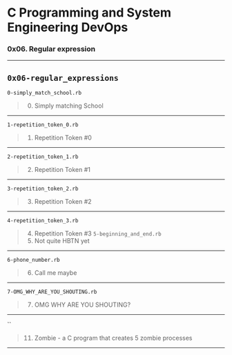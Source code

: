 # C Programming and System Engineering DevOps
### 0x06. Regular expression
---
`0x06-regular_expressions`
---
`0-simply_match_school.rb`
> 0. Simply matching School
---
`1-repetition_token_0.rb`
> 1. Repetition Token #0
---
`2-repetition_token_1.rb`
> 2. Repetition Token #1
---
`3-repetition_token_2.rb`
> 3. Repetition Token #2
---
`4-repetition_token_3.rb`
> 4. Repetition Token #3
`5-beginning_and_end.rb`
> 5. Not quite HBTN yet
---
`6-phone_number.rb`
> 6. Call me maybe
---
`7-OMG_WHY_ARE_YOU_SHOUTING.rb`
> 7. OMG WHY ARE YOU SHOUTING?
---
``
> 11. Zombie -  a C program that creates 5 zombie processes
---
